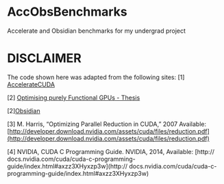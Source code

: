 # AccObsBenchmarks
Accelerate and Obsidian benchmarks for my undergrad project

# DISCLAIMER

The code shown here was adapted from the following sites:
[1] [AccelerateCUDA](https://github.com/AccelerateHS/accelerate-cuda)

[2] [Optimising purely Functional GPUs - Thesis](https://github.com/tmcdonell/thesis)

[2][Obsidian](https://github.com/svenssonjoel/Obsidian)

[3] M. Harris, “Optimizing Parallel Reduction in CUDA,” 2007 Available: [http://developer.download.nvidia.com/assets/cuda/files/reduction.pdf](http://developer.download.nvidia.com/assets/cuda/files/reduction.pdf)

[4] NVIDIA, CUDA C Programming Guide. NVIDIA, 2014, Available: [http:// docs.nvidia.com/cuda/cuda-c-programming-guide/index.html#axzz3XHyxzp3w](http:// docs.nvidia.com/cuda/cuda-c-programming-guide/index.html#axzz3XHyxzp3w)
